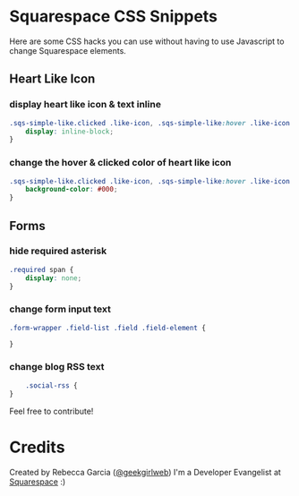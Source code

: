 Squarespace CSS Snippets
========================
Here are some CSS hacks you can use without having to use Javascript to change Squarespace elements.


## Heart Like Icon 
### display heart like icon & text inline
```css
.sqs-simple-like.clicked .like-icon, .sqs-simple-like:hover .like-icon {
	display: inline-block;
}
```

### change the hover & clicked color of heart like icon
```css
.sqs-simple-like.clicked .like-icon, .sqs-simple-like:hover .like-icon {
	background-color: #000;
}
```

## Forms

### hide required asterisk
```css
.required span {
	display: none;
}
```

### change form input text
```css
.form-wrapper .field-list .field .field-element {

}
```

### change blog RSS text
```css
	.social-rss { 
}
```

Feel free to contribute!

Credits
========

Created by Rebecca Garcia ([@geekgirlweb](http://twitter.com/geekgirlweb)) I'm a Developer Evangelist at [Squarespace](http://squarespace.com) :)